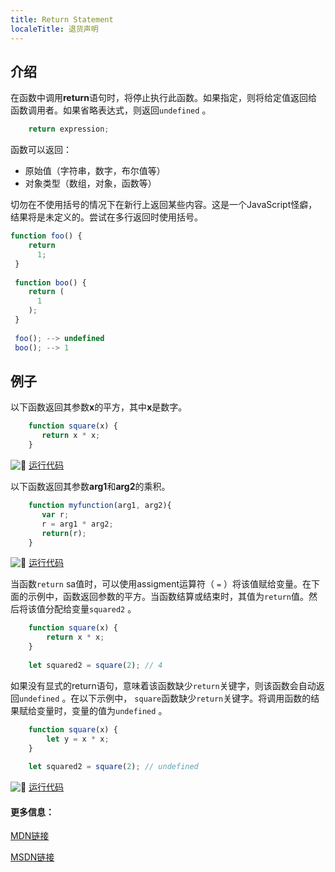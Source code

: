 ```yaml
---
title: Return Statement
localeTitle: 退货声明
---
```

## 介绍

在函数中调用**return**语句时，将停止执行此函数。如果指定，则将给定值返回给函数调用者。如果省略表达式，则返回`undefined` 。

```js
    return expression; 
```

函数可以返回：

*   原始值（字符串，数字，布尔值等）
*   对象类型（数组，对象，函数等）

切勿在不使用括号的情况下在新行上返回某些内容。这是一个JavaScript怪癖，结果将是未定义的。尝试在多行返回时使用括号。

```javascript
function foo() { 
    return 
      1; 
 } 
 
 function boo() { 
    return ( 
      1 
    ); 
 } 
 
 foo(); --> undefined 
 boo(); --> 1 
```

## 例子

以下函数返回其参数**x**的平方，其中**x**是数字。

```js
    function square(x) { 
       return x * x; 
    } 
```

![:rocket:](//forum.freecodecamp.com/images/emoji/emoji_one/rocket.png?v=2 "：火箭：") [运行代码](https://repl.it/C7VT/0)

以下函数返回其参数**arg1**和**arg2**的乘积。

```js
    function myfunction(arg1, arg2){ 
       var r; 
       r = arg1 * arg2; 
       return(r); 
    } 
```

![:rocket:](//forum.freecodecamp.com/images/emoji/emoji_one/rocket.png?v=2 "：火箭：") [运行代码](https://repl.it/C7VU/0)

当函数`return` sa值时，可以使用assigment运算符（ `=` ）将该值赋给变量。在下面的示例中，函数返回参数的平方。当函数结算或结束时，其值为`return`值。然后将该值分配给变量`squared2` 。

```javascript
    function square(x) { 
        return x * x; 
    } 
 
    let squared2 = square(2); // 4 
```

如果没有显式的return语句，意味着该函数缺少`return`关键字，则该函数会自动返回`undefined` 。在以下示例中， `square`函数缺少`return`关键字。将调用函数的结果赋给变量时，变量的值为`undefined` 。

```javascript
    function square(x) { 
        let y = x * x; 
    } 
 
    let squared2 = square(2); // undefined 
```

![:rocket:](//forum.freecodecamp.com/images/emoji/emoji_one/rocket.png?v=2 "：火箭：") [运行代码](https://repl.it/M8BE)

#### 更多信息：

[MDN链接](https://developer.mozilla.org/en-US/docs/Web/JavaScript/Reference/Statements/return)

[MSDN链接](https://msdn.microsoft.com/en-us/library/22a685h9.aspx)